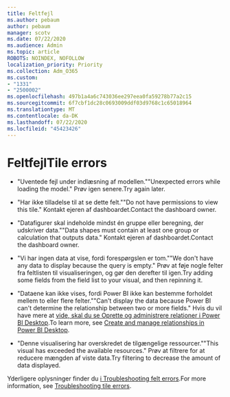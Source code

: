 ```yaml
---
title: Feltfejl
ms.author: pebaum
author: pebaum
manager: scotv
ms.date: 07/22/2020
ms.audience: Admin
ms.topic: article
ROBOTS: NOINDEX, NOFOLLOW
localization_priority: Priority
ms.collection: Adm_O365
ms.custom:
- "1331"
- "2500002"
ms.openlocfilehash: 497b1a4a6c743036ee297eea0fa59278b77a2c15
ms.sourcegitcommit: 6f7cbf1dc28c0693009ddf03d9768c1c65018964
ms.translationtype: MT
ms.contentlocale: da-DK
ms.lasthandoff: 07/22/2020
ms.locfileid: "45423426"
---
```

# <a name="tile-errors"></a><span data-ttu-id="181c5-102">Feltfejl</span><span class="sxs-lookup"><span data-stu-id="181c5-102">Tile errors</span></span>

- <span data-ttu-id="181c5-103">"Uventede fejl under indlæsning af modellen."</span><span class="sxs-lookup"><span data-stu-id="181c5-103">"Unexpected errors while loading the model."</span></span> <span data-ttu-id="181c5-104">Prøv igen senere.</span><span class="sxs-lookup"><span data-stu-id="181c5-104">Try again later.</span></span>

- <span data-ttu-id="181c5-105">"Har ikke tilladelse til at se dette felt."</span><span class="sxs-lookup"><span data-stu-id="181c5-105">"Do not have permissions to view this tile."</span></span> <span data-ttu-id="181c5-106">Kontakt ejeren af dashboardet.</span><span class="sxs-lookup"><span data-stu-id="181c5-106">Contact the dashboard owner.</span></span>

- <span data-ttu-id="181c5-107">"Datafigurer skal indeholde mindst én gruppe eller beregning, der udskriver data."</span><span class="sxs-lookup"><span data-stu-id="181c5-107">"Data shapes must contain at least one group or calculation that outputs data."</span></span> <span data-ttu-id="181c5-108">Kontakt ejeren af dashboardet.</span><span class="sxs-lookup"><span data-stu-id="181c5-108">Contact the dashboard owner.</span></span>

- <span data-ttu-id="181c5-109">"Vi har ingen data at vise, fordi forespørgslen er tom."</span><span class="sxs-lookup"><span data-stu-id="181c5-109">"We don't have any data to display because the query is empty."</span></span> <span data-ttu-id="181c5-110">Prøv at føje nogle felter fra feltlisten til visualiseringen, og gør den derefter til igen.</span><span class="sxs-lookup"><span data-stu-id="181c5-110">Try adding some fields from the field list to your visual, and then repinning it.</span></span>

- <span data-ttu-id="181c5-111">"Dataene kan ikke vises, fordi Power BI ikke kan bestemme forholdet mellem to eller flere felter."</span><span class="sxs-lookup"><span data-stu-id="181c5-111">"Can't display the data because Power BI can't determine the relationship between two or more fields."</span></span> <span data-ttu-id="181c5-112">Hvis du vil have mere at [vide, skal du se Oprette og administrere relationer i Power BI Desktop](https://docs.microsoft.com/power-bi/desktop-create-and-manage-relationships).</span><span class="sxs-lookup"><span data-stu-id="181c5-112">To learn more, see [Create and manage relationships in Power BI Desktop](https://docs.microsoft.com/power-bi/desktop-create-and-manage-relationships).</span></span>

- <span data-ttu-id="181c5-113">"Denne visualisering har overskredet de tilgængelige ressourcer."</span><span class="sxs-lookup"><span data-stu-id="181c5-113">"This visual has exceeded the available resources."</span></span> <span data-ttu-id="181c5-114">Prøv at filtrere for at reducere mængden af viste data.</span><span class="sxs-lookup"><span data-stu-id="181c5-114">Try filtering to decrease the amount of data displayed.</span></span>

<span data-ttu-id="181c5-115">Yderligere oplysninger finder du [i Troubleshooting felt errors](https://docs.microsoft.com/power-bi/refresh-troubleshooting-tile-errors).</span><span class="sxs-lookup"><span data-stu-id="181c5-115">For more information, see [Troubleshooting tile errors](https://docs.microsoft.com/power-bi/refresh-troubleshooting-tile-errors).</span></span>